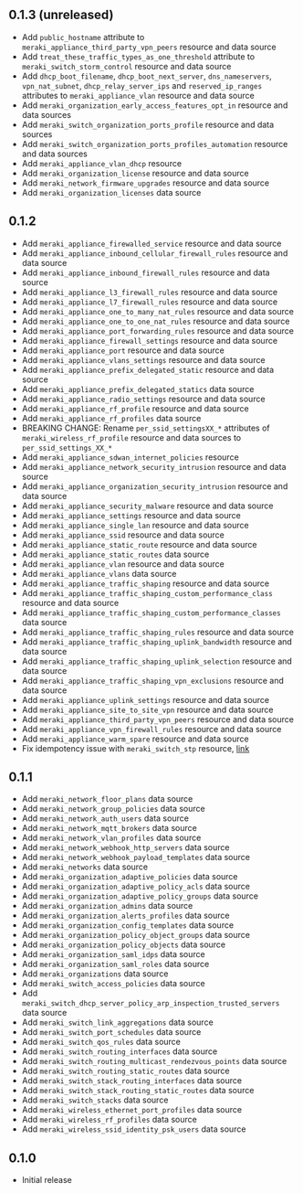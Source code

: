 ## 0.1.3 (unreleased)

- Add `public_hostname` attribute to `meraki_appliance_third_party_vpn_peers` resource and data source
- Add `treat_these_traffic_types_as_one_threshold` attribute to `meraki_switch_storm_control` resource and data source
- Add `dhcp_boot_filename`, `dhcp_boot_next_server`, `dns_nameservers`, `vpn_nat_subnet`, `dhcp_relay_server_ips` and `reserved_ip_ranges` attributes to `meraki_appliance_vlan` resource and data source
- Add `meraki_organization_early_access_features_opt_in` resource and data sources
- Add `meraki_switch_organization_ports_profile` resource and data sources
- Add `meraki_switch_organization_ports_profiles_automation` resource and data sources
- Add `meraki_appliance_vlan_dhcp` resource
- Add `meraki_organization_license` resource and data source
- Add `meraki_network_firmware_upgrades` resource and data source
- Add `meraki_organization_licenses` data source

## 0.1.2

- Add `meraki_appliance_firewalled_service` resource and data source
- Add `meraki_appliance_inbound_cellular_firewall_rules` resource and data source
- Add `meraki_appliance_inbound_firewall_rules` resource and data source
- Add `meraki_appliance_l3_firewall_rules` resource and data source
- Add `meraki_appliance_l7_firewall_rules` resource and data source
- Add `meraki_appliance_one_to_many_nat_rules` resource and data source
- Add `meraki_appliance_one_to_one_nat_rules` resource and data source
- Add `meraki_appliance_port_forwarding_rules` resource and data source
- Add `meraki_appliance_firewall_settings` resource and data source
- Add `meraki_appliance_port` resource and data source
- Add `meraki_appliance_vlans_settings` resource and data source
- Add `meraki_appliance_prefix_delegated_static` resource and data source
- Add `meraki_appliance_prefix_delegated_statics` data source
- Add `meraki_appliance_radio_settings` resource and data source
- Add `meraki_appliance_rf_profile` resource and data source
- Add `meraki_appliance_rf_profiles` data source
- BREAKING CHANGE: Rename `per_ssid_settingsXX_*` attributes of `meraki_wireless_rf_profile` resource and data sources to `per_ssid_settings_XX_*`
- Add `meraki_appliance_sdwan_internet_policies` resource
- Add `meraki_appliance_network_security_intrusion` resource and data source
- Add `meraki_appliance_organization_security_intrusion` resource and data source
- Add `meraki_appliance_security_malware` resource and data source
- Add `meraki_appliance_settings` resource and data source
- Add `meraki_appliance_single_lan` resource and data source
- Add `meraki_appliance_ssid` resource and data source
- Add `meraki_appliance_static_route` resource and data source
- Add `meraki_appliance_static_routes` data source
- Add `meraki_appliance_vlan` resource and data source
- Add `meraki_appliance_vlans` data source
- Add `meraki_appliance_traffic_shaping` resource and data source
- Add `meraki_appliance_traffic_shaping_custom_performance_class` resource and data source
- Add `meraki_appliance_traffic_shaping_custom_performance_classes` data source
- Add `meraki_appliance_traffic_shaping_rules` resource and data source
- Add `meraki_appliance_traffic_shaping_uplink_bandwidth` resource and data source
- Add `meraki_appliance_traffic_shaping_uplink_selection` resource and data source
- Add `meraki_appliance_traffic_shaping_vpn_exclusions` resource and data source
- Add `meraki_appliance_uplink_settings` resource and data source
- Add `meraki_appliance_site_to_site_vpn` resource and data source
- Add `meraki_appliance_third_party_vpn_peers` resource and data source
- Add `meraki_appliance_vpn_firewall_rules` resource and data source
- Add `meraki_appliance_warm_spare` resource and data source
- Fix idempotency issue with `meraki_switch_stp` resource, [link](https://github.com/CiscoDevNet/terraform-provider-meraki/pull/17)

## 0.1.1

- Add `meraki_network_floor_plans` data source
- Add `meraki_network_group_policies` data source
- Add `meraki_network_auth_users` data source
- Add `meraki_network_mqtt_brokers` data source
- Add `meraki_network_vlan_profiles` data source
- Add `meraki_network_webhook_http_servers` data source
- Add `meraki_network_webhook_payload_templates` data source
- Add `meraki_networks` data source
- Add `meraki_organization_adaptive_policies` data source
- Add `meraki_organization_adaptive_policy_acls` data source
- Add `meraki_organization_adaptive_policy_groups` data source
- Add `meraki_organization_admins` data source
- Add `meraki_organization_alerts_profiles` data source
- Add `meraki_organization_config_templates` data source
- Add `meraki_organization_policy_object_groups` data source
- Add `meraki_organization_policy_objects` data source
- Add `meraki_organization_saml_idps` data source
- Add `meraki_organization_saml_roles` data source
- Add `meraki_organizations` data source
- Add `meraki_switch_access_policies` data source
- Add `meraki_switch_dhcp_server_policy_arp_inspection_trusted_servers` data source
- Add `meraki_switch_link_aggregations` data source
- Add `meraki_switch_port_schedules` data source
- Add `meraki_switch_qos_rules` data source
- Add `meraki_switch_routing_interfaces` data source
- Add `meraki_switch_routing_multicast_rendezvous_points` data source
- Add `meraki_switch_routing_static_routes` data source
- Add `meraki_switch_stack_routing_interfaces` data source
- Add `meraki_switch_stack_routing_static_routes` data source
- Add `meraki_switch_stacks` data source
- Add `meraki_wireless_ethernet_port_profiles` data source
- Add `meraki_wireless_rf_profiles` data source
- Add `meraki_wireless_ssid_identity_psk_users` data source

## 0.1.0

- Initial release
